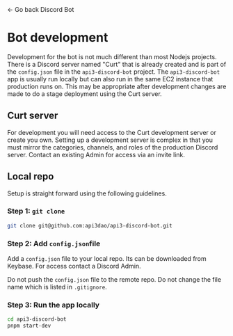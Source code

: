 <link rel="stylesheet" type="text/css" href="styles.css">
<div onclick="history.back()" class="btn"><span class="arrow">←</span> Go back <span class="title">Discord Bot</span></div>

# Bot development

Development for the bot is not much different than most Nodejs projects. There is a Discord server named "Curt" that is already created and is part of the `config.json` file in the `api3-discord-bot` project. The `api3-discord-bot` app is usually run locally but can also run in the same EC2 instance that production runs on. This may be appropriate after development changes are made to do a stage deployment using the Curt server.

## Curt server

For development you will need access to the Curt development server or create you own. Setting up a development server is complex in that you must mirror the categories, channels, and roles of the production Discord server. Contact an existing Admin for access via an invite link.

## Local repo

Setup is straight forward using the following guidelines.

### Step 1: `git clone`

```sh
git clone git@github.com:api3dao/api3-discord-bot.git
```

### Step 2: Add `config.json`file

Add a `config.json` file to your local repo. Its can be downloaded from Keybase. For access contact a Discord Admin.

Do not push the `config.json` file to the remote repo. Do not change the file name which is listed in `.gitignore`.

### Step 3: Run the app locally

```sh
cd api3-discord-bot
pnpm start-dev
```

